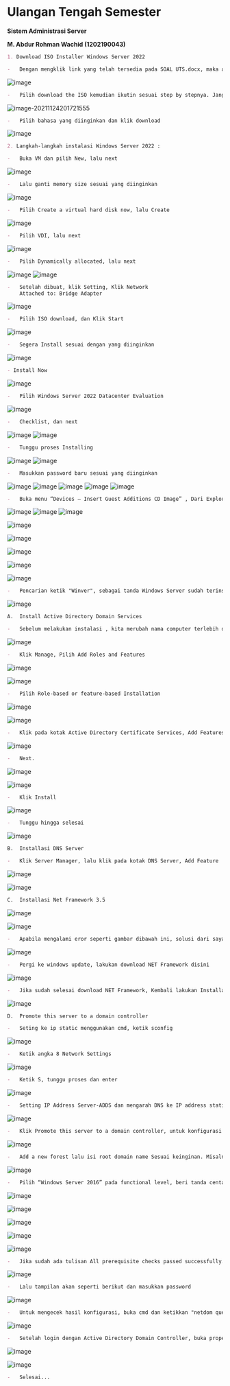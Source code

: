 # **Ulangan Tengah Semester**

**Sistem Administrasi Server**

**M. Abdur Rohman Wachid (1202190043)**



```markdown
1. Download ISO Installer Windows Server 2022
```

```markdown
-	Dengan mengklik link yang telah tersedia pada SOAL UTS.docx, maka akan dibawa ke link tersebut dengan tampilan seperti dibawah ini :
```

![image](https://user-images.githubusercontent.com/62064492/143055397-36f7dd74-54c5-40a8-8dbc-c01f3b9af267.png)

```markdown
-	Pilih download the ISO kemudian ikutin sesuai step by stepnya. Jangan lupa centang "yes" kemudian continue
```

![image-20211124201721555](https://user-images.githubusercontent.com/93067781/143375255-dec98471-b363-408b-b1d3-2d82d1b7514e.png)

```markdown
-	Pilih bahasa yang diinginkan dan klik download
```

![image](https://user-images.githubusercontent.com/93067781/143375374-f0a9552d-b068-4567-9120-c642310ae7a4.png)

```markdown
2. Langkah-langkah instalasi Windows Server 2022 :
```

```markdown
-	Buka VM dan pilih New, lalu next
```

![image](https://user-images.githubusercontent.com/93067781/143375439-a5e65f39-eb3f-48b1-8963-9175a5783bb9.png)
```markdown
-	Lalu ganti memory size sesuai yang diinginkan
```

![image](https://user-images.githubusercontent.com/93067781/143375508-64620ec4-7e40-4c56-b7b3-94b5f7d3bb0e.png)

```markdown
-	Pilih Create a virtual hard disk now, lalu Create
```

![image](https://user-images.githubusercontent.com/93067781/143375540-5af1407b-c689-4eb0-9e55-0dabbbf55567.png)
```markdown
-	Pilih VDI, lalu next
```

![image](https://user-images.githubusercontent.com/93067781/143376128-d22be5d5-1081-4e51-943b-67438289c87f.png)
```markdown
-	Pilih Dynamically allocated, lalu next
```

![image](https://user-images.githubusercontent.com/93067781/143376234-a9055e90-2332-4e4d-a9b2-99f6cba04360.png)
![image](https://user-images.githubusercontent.com/93067781/143376259-8279eb15-af7e-4d31-a722-7c7f1a492a96.png)
```markdown
-	Setelah dibuat, klik Setting, Klik Network 
	Attached to: Bridge Adapter
```

![image](https://user-images.githubusercontent.com/93067781/143376300-0c535b92-24f0-418f-a03d-ed96ac46fe0d.png)
```markdown
-	Pilih ISO download, dan Klik Start
```

![image](https://user-images.githubusercontent.com/93067781/143376336-ed68604b-eb35-4858-a067-09a53ed52c84.png)
```markdown
-	Segera Install sesuai dengan yang diinginkan
```

![image](https://user-images.githubusercontent.com/93067781/143376371-5e915453-d88d-428b-8531-cfebf8acd310.png)
```markdown
- Install Now
```

![image](https://user-images.githubusercontent.com/93067781/143376396-de7ce8a3-39e5-4795-9419-10796ed0b3aa.png)
```markdown
-	Pilih Windows Server 2022 Datacenter Evaluation
```

![image](https://user-images.githubusercontent.com/93067781/143376431-524a6e25-0f08-41d3-a10e-e3e001748474.png)
```markdown
-	Checklist, dan next
```

![image](https://user-images.githubusercontent.com/93067781/143376475-d12069ad-765a-4d15-a7bc-d5fbd7c1ca3b.png)
![image](https://user-images.githubusercontent.com/93067781/143376491-e5d20734-31f7-4014-96d6-53cf690ea7dd.png)
```markdown
-	Tunggu proses Installing
```

![image](https://user-images.githubusercontent.com/93067781/143376504-e8809ed4-1adc-41ec-b013-8ad3a163ee7f.png)
![image](https://user-images.githubusercontent.com/93067781/143376514-f5ecbc31-36b7-4511-a421-8dc2d50f14b6.png)
```markdown
-	Masukkan password baru sesuai yang diinginkan
```

![image](https://user-images.githubusercontent.com/93067781/143376523-73c2e5aa-6a5c-4a8f-a6bf-41bda88a3b3c.png)
![image](https://user-images.githubusercontent.com/93067781/143376530-cabbc03d-a601-48e3-9a32-43eb5a1a8572.png)
![image](https://user-images.githubusercontent.com/93067781/143376534-7a20e9aa-74d3-4918-a6b9-b670432d35f6.png)
![image](https://user-images.githubusercontent.com/93067781/143376544-9005c8b0-bafe-4ae6-8825-5ddbbc69aa3a.png)
![image](https://user-images.githubusercontent.com/93067781/143376554-bd7f2b70-70d0-4f6e-bf31-eeb3eaa5f0f3.png)
```markdown
-	Buka menu “Devices – Insert Guest Additions CD Image” , Dari Explorer jalankan ini dan ikuti langkah-langkah wizard
```

![image](https://user-images.githubusercontent.com/93067781/143376696-1295290a-6dbe-424e-9116-3513b8e2d239.png)
![image](https://user-images.githubusercontent.com/93067781/143376716-3fb0593c-b01e-4a26-a1e3-fa82db4582fb.png)
![image](https://user-images.githubusercontent.com/93067781/143376723-23adf1b8-556b-4222-a907-9db7f478b69c.png)

![image](https://user-images.githubusercontent.com/93067781/143376733-91efc1f6-19c8-42a1-9e56-2a9a24a59d24.png)

![image](https://user-images.githubusercontent.com/93067781/143376738-77ab92f9-a6f1-4012-9b64-22254c661c49.png)

![image](https://user-images.githubusercontent.com/93067781/143376751-775d2ccb-3817-470a-a1f8-f6523a531f3d.png)

![image](https://user-images.githubusercontent.com/93067781/143376756-c247d41e-60f4-4b91-b8e7-c56d3090ef8c.png)

![image](https://user-images.githubusercontent.com/93067781/143376764-fb0c8199-5270-415b-98a6-1bbf63b49026.png)

```markdown
-	Pencarian ketik "Winver", sebagai tanda Windows Server sudah terinstall
```

![image](https://user-images.githubusercontent.com/93067781/143376769-cccda7f4-b5ec-4d68-b0ab-57241c11a820.png)

```markdown
A.	Install Active Directory Domain Services
```

```markdown
-	Sebelum melakukan instalasi , kita merubah nama computer terlebih dahulu dengan masuk ke windows powershell. Kemudian ketikkan “rename-computer -Newname Server2022”
```

![image](https://user-images.githubusercontent.com/93067781/143376981-47492005-7a82-410e-97ba-f7e5147a76e9.png)
```markdown
-	Klik Manage, Pilih Add Roles and Features
```

![image](https://user-images.githubusercontent.com/93067781/143376987-51afa3bf-fb72-4a67-a283-5a371d5cca69.png)

![image](https://user-images.githubusercontent.com/93067781/143377010-87719c7c-f8ce-445d-845a-9f44393ea52b.png)

```markdown
-	Pilih Role-based or feature-based Installation
```

![image](https://user-images.githubusercontent.com/93067781/143377020-b5901db1-5221-44eb-b924-8a674c1fb174.png)

![image](https://user-images.githubusercontent.com/93067781/143377004-8116eba1-4b93-403e-bf39-be7b14d5c9db.png)

```markdown
-	Klik pada kotak Active Directory Certificate Services, Add Features
```

![image](https://user-images.githubusercontent.com/93067781/143377030-e0808c68-522d-4596-831c-b1d8fb2a384c.png)

```markdown
-	Next.
```

![image](https://user-images.githubusercontent.com/93067781/143377037-37d78ace-c211-4e52-9252-58fcec8447bd.png)

![image](https://user-images.githubusercontent.com/93067781/143377043-3844321e-14a6-40e9-a195-4452fcf16d0c.png)

```markdown
-	Klik Install
```

![image](https://user-images.githubusercontent.com/93067781/143377050-271e6419-65b7-47f3-b2bb-4bc4a1d6b811.png)

```markdown
-	Tunggu hingga selesai
```

![image](https://user-images.githubusercontent.com/93067781/143377056-3127f3e4-c545-4938-8dab-a628df1e2bcc.png)

```markdown
B.	Installasi DNS Server
```

```markdown
-	Klik Server Manager, lalu klik pada kotak DNS Server, Add Feature
```

![image](https://user-images.githubusercontent.com/93067781/143377237-565a985e-5b3c-429e-ae46-e74efca44911.png)

![image](https://user-images.githubusercontent.com/93067781/143377226-18c54e6b-b0fc-492b-83ab-9aa740a41612.png)

```markdown
C.	Installasi Net Framework 3.5
```

![image](https://user-images.githubusercontent.com/93067781/143377250-062d3e2c-bab6-441a-a261-e20a4bdba052.png)

![image](https://user-images.githubusercontent.com/93067781/143377262-b880d413-ccf9-4c5e-98af-7c9acd6bde40.png)

```markdown
-	Apabila mengalami eror seperti gambar dibawah ini, solusi dari saya melakukan windows update ke versi 21H1 yang dimana sudah include instalasi .NET Framework 3.5 
```

![image](https://user-images.githubusercontent.com/93067781/143377274-b15e4a0c-ef15-4660-92cd-8cd031ef5f60.png)

```markdown
-	Pergi ke windows update, lakukan download NET Framework disini
```

![image](https://user-images.githubusercontent.com/93067781/143377282-8cab5e1d-1738-40f8-baad-6f9f576e638d.png)

```markdown
-	Jika sudah selesai download NET Framework, Kembali lakukan Installasi NET Framework Feature kembali, dan tunggu hingga selesai
```

![image](https://user-images.githubusercontent.com/93067781/143377285-a4a8d925-d195-4711-a1e7-a7eb36086563.png)

```markdown
D.	Promote this server to a domain controller
```

```markdown
-	Seting ke ip static menggunakan cmd, ketik sconfig
```

![image](https://user-images.githubusercontent.com/93067781/143377292-b8ce1e21-ef87-4ecb-8348-b791c9ceaab5.png)

```markdown
-	Ketik angka 8 Network Settings
```

![image](https://user-images.githubusercontent.com/93067781/143377299-1f22f982-5881-49d3-b3f7-6311f1922c12.png)

```markdown
-	Ketik S, tunggu proses dan enter
```

![image](https://user-images.githubusercontent.com/93067781/143377307-b30e3bcb-64a6-499a-bd5f-0c15d6351030.png)

```markdown
-	Setting IP Address Server-ADDS dan mengarah DNS ke IP address static yang digunakan.
```

![image](https://user-images.githubusercontent.com/93067781/143377312-df0b7a91-6ed4-4ca1-9d66-d1857d9c74e8.png)

```markdown
-	Klik Promote this server to a domain controller, untuk konfigurasi ADDS
```

![image](https://user-images.githubusercontent.com/93067781/143377319-3c2eefec-b873-4efa-aa75-e59eb88174b1.png)

```markdown
-	Add a new forest lalu isi root domain name Sesuai keinginan. Misalnya disini saya menggunakan domain "Rohman.com" 
```

![image](https://user-images.githubusercontent.com/93067781/143377598-71c2d93f-5ca4-44ab-a871-23465096da22.png)

```markdown
-	Pilih “Windows Server 2016” pada functional level, beri tanda centang pada “Domain Name System (DNS) server” dan ”Global Catalog (GC)”. Serta mengisi password Directory Services Restore Mode dengan kriteria strong password.
```

![image](https://user-images.githubusercontent.com/93067781/143377606-5ea390f3-7e00-4e47-9c2d-dfe22e97c453.png)

![image](https://user-images.githubusercontent.com/93067781/143377609-66a733de-0731-4c71-b013-32aaa0ec4ade.png)

![image](https://user-images.githubusercontent.com/93067781/143377614-4e9b05a2-f3de-4062-a3f2-d350de0b5302.png)

![image](https://user-images.githubusercontent.com/93067781/143377621-d8bf45ed-0787-4ded-aa60-eb1a7b61e559.png)

![image](https://user-images.githubusercontent.com/93067781/143377628-630e8e52-b2c3-4096-b9d2-30bd9c09ee33.png)

```markdown
-	Jika sudah ada tulisan All prerequisite checks passed successfully. Klik “Install” untuk apply konfigurasi yang sudah ditentukan.
```

![image](https://user-images.githubusercontent.com/93067781/143377639-3ac741fc-74eb-4e82-b27f-b4115fa4060d.png)

```markdown
-	Lalu tampilan akan seperti berikut dan masukkan password 
```

![image](https://user-images.githubusercontent.com/93067781/143377656-8b3f6985-bd52-4012-8ec4-232f41166a60.png)

```markdown
-	Untuk mengecek hasil konfigurasi, buka cmd dan ketikkan "netdom query fsmo"
```

![image](https://user-images.githubusercontent.com/93067781/143377652-2ba53421-4b32-42c1-a3b3-2dbae6f74976.png)

```markdown
-	Setelah login dengan Active Directory Domain Controller, buka properti TCP/IP koneksi jaringan Anda. Anda dapat melihat Alamat IP server DNS yang disukai
```

![image](https://user-images.githubusercontent.com/93067781/143377667-a8076411-72fe-4a09-869a-af4bea8e016c.png)

![image](https://user-images.githubusercontent.com/93067781/143377672-ee2bdd50-678c-4e08-ad2b-8db89a9d4ed4.png)

```markdown
-	Selesai...
```









